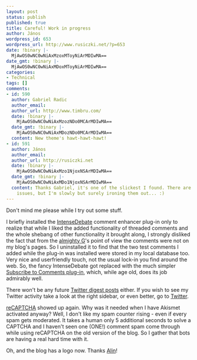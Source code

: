 ```yaml
---
layout: post
status: publish
published: true
title: Careful! Work in progress
author: János
wordpress_id: 653
wordpress_url: http://www.rusiczki.net/?p=653
date: !binary |-
  MjAwOS0wNC0wNiAxMzoxMToyNiArMDIwMA==
date_gmt: !binary |-
  MjAwOS0wNC0wNiAxMDoxMToyNiArMDIwMA==
categories:
- Technical
tags: []
comments:
- id: 590
  author: Gabriel Radic
  author_email: 
  author_url: http://www.timbru.com/
  date: !binary |-
    MjAwOS0wNC0wNiAxMzozNDo0MCArMDIwMA==
  date_gmt: !binary |-
    MjAwOS0wNC0wNiAxMDozNDo0MCArMDIwMA==
  content: New theme's hawt-hawt-hawt!
- id: 591
  author: János
  author_email: 
  author_url: http://rusiczki.net
  date: !binary |-
    MjAwOS0wNC0wNiAxMzo1NjoxNSArMDIwMA==
  date_gmt: !binary |-
    MjAwOS0wNC0wNiAxMDo1NjoxNSArMDIwMA==
  content: Thanks Gabriel, it's one of the slickest I found. There are some usability
    issues, but I'm slowly but surely ironing them out... :)
---
```

<p>Don't mind me please while I try out some stuff.</p>
<p>I briefly installed the <a href="http://intensedebate.com/">IntenseDebate</a> comment enhancer plug-in only to realize that while I liked the added functionality of threaded comments and the whole shebang of other functionality it brought along, I strongly disliked the fact that from the <a href="http://www.google.com">almighty G</a>'s point of view the comments were not on my blog's pages. So I uninstalled it to find that the two test comments I added while the plug-in was installed were stored in my local database too. Very nice and userfriendly touch, not the usual lock-in you find around the web. So, the fancy IntenseDebate got replaced with the much simpler <a href="http://txfx.net/code/wordpress/subscribe-to-comments/">Subscribe to Comments plug-in</a>, which, while age old, does its job admirably well.</p>
<p>There won't be any future <a href="http://www.rusiczki.net/2009/04/06/twitter-weekly-updates-for-2009-04-06/">Twitter digest posts</a> either. If you wish to see my Twitter activity take a look at the right sidebar, or even better, go to <a href="http://twitter.com/kitsched">Twitter</a>.</p>
<p><a href="http://recaptcha.net/">reCAPTCHA</a> showed up again. Why was it needed when I have Akismet activated anyway? Well, I don't like my spam counter rising - even if every spam gets moderated. It takes a human only 5 additional seconds to solve a CAPTCHA and I haven't seen one (ONE!) comment spam come through while using reCAPTCHA on the old version of the blog. So I gather that bots are having a real hard time with it.</p>
<p>Oh, and the blog has a logo now. Thanks <a href="http://www.adnan.ro">Alin</a>!</p>
